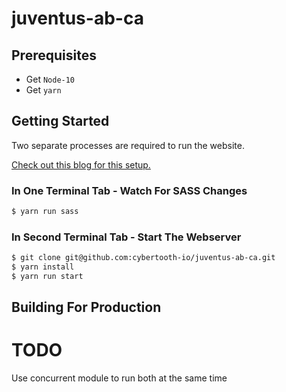 # juventus-ab-ca

## Prerequisites

* Get `Node-10`
* Get `yarn`

## Getting Started

Two separate processes are required to run the website.

[Check out this blog for this setup.](https://hackernoon.com/using-sass-with-create-react-app-without-ejecting-b5f4f827ed9e) 

### In One Terminal Tab - Watch For SASS Changes

```bash
$ yarn run sass
```

### In Second Terminal Tab - Start The Webserver

```bash
$ git clone git@github.com:cybertooth-io/juventus-ab-ca.git
$ yarn install
$ yarn run start 
```

## Building For Production


# TODO

Use concurrent module to run both at the same time
